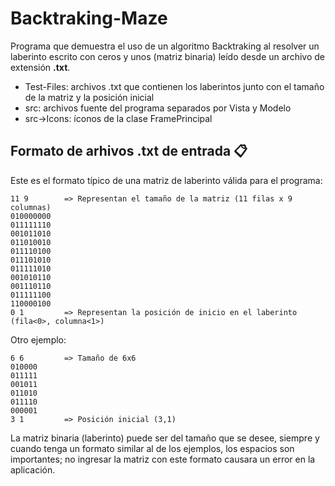 # Backtraking-Maze
Programa que demuestra el uso de un algoritmo Backtraking al resolver un laberinto escrito con ceros y unos (matriz binaria) leído desde un archivo de extensión **.txt**.

* Test-Files: archivos .txt que contienen los laberintos junto con el tamaño de la matriz y la posición inicial
* src: archivos fuente del programa separados por Vista y Modelo
* src->Icons: íconos de la clase FramePrincipal

## Formato de arhivos .txt de entrada 📋

Este es el formato típico de una matriz de laberinto válida para el programa:

```
11 9        => Representan el tamaño de la matriz (11 filas x 9 columnas)
010000000
011111110
001011010
011010010
011110100
011101010
011111010
001010110
001110110
011111100
110000100
0 1         => Representan la posición de inicio en el laberinto (fila<0>, columna<1>)
```

Otro ejemplo:

```
6 6         => Tamaño de 6x6
010000
011111
001011
011010
011110
000001
3 1         => Posición inicial (3,1)
```

La matriz binaria (laberinto) puede ser del tamaño que se desee, siempre y cuando tenga un formato similar al de los ejemplos, los espacios son importantes; no ingresar la matriz con este formato causara un error en la aplicación.
